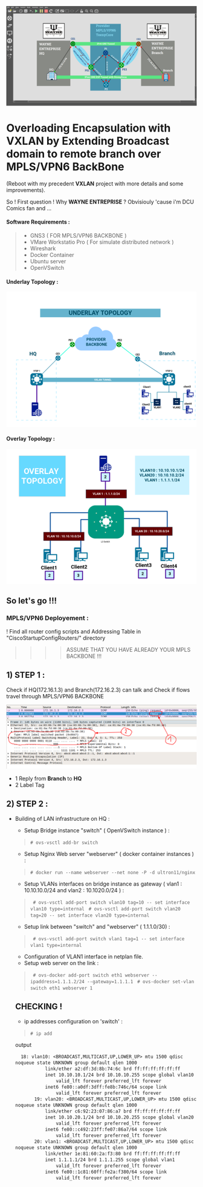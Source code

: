 ![GNS3, gns3topology](Topologies/GNS3.png)

# Overloading Encapsulation with VXLAN by Extending Broadcast domain to remote branch over  MPLS/VPN6 BackBone  
(Reboot with my precedent **VXLAN** project with more details and some improvements).

So ! First question ! Why **WAYNE  ENTREPRISE** ? 
Obvisiouly 'cause i'm DCU Comics fan and ...

#### Software Requirements :


> * GNS3 ( FOR MPLS/VPN6 BACKBONE ) 
> * VMare Workstatio Pro ( For simulate distributed network )
> * Wireshark
> * Docker Container 
> * Ubuntu server 
> * OpenVSwitch 

#### Underlay Topology : 

![Underlay topology](Topologies/underlay2.png  "underlay")

#### Overlay Topology : 

![Underlay topology](Topologies/overlay2.png "overlay")


## So let's go !!! 

### MPLS/VPN6 Deployement :

 ! Find all router config scripts and Addressing Table in "CiscoStartupConfigRouters/" directory 
 
 > > >  > ASSUME THAT YOU HAVE ALREADY YOUR MPLS BACKBONE !!!
 
##  1) STEP 1 : 
 
 Check if HQ(172.16.1.3) and Branch(172.16.2.3) can talk and Check if flows travel through MPLS/VPN6 BACKBONE
 
 ![Checkping ](WiresharkCap/checkping.png)
 
 * 1 Reply from **Branch** to **HQ**
 * 2 Label Tag 
 
## 2) STEP 2 : 

- Building of LAN infrastructure on HQ : 

	* Setup Bridge instance "switch" ( OpenVSwitch instance ) : 
	
	> ` # ovs-vsctl add-br switch `
	
	* Setup Nginx Web server "webserver"  ( docker container instances ) :
	
	> ` # docker run --name webserver --net none -P -d ultron11/nginx  `
	
	* Setup VLANs interfaces on bridge instance as gateway ( vlan1 : 10.10.10.0/24 and vlan2 : 10.1020.0/24 ) :
	> ` # ovs-vsctl add-port switch vlan10 tag=10 -- set interface vlan10 type=internal`
	> ` # ovs-vsctl add-port switch vlan20 tag=20 -- set interface vlan20 type=internal`
	* Setup link between "switch" and "webserver" ( 1.1.1.0/30) :
	> ` # ovs-vsctl add-port switch vlan1 tag=1 -- set interface vlan1 type=internal`
	* Configuration of VLAN1 interface in netplan file.
	* Setup web server on the link : 
	> ` # ovs-docker add-port switch eth1 webserver --ipaddress=1.1.1.2/24 --gateway=1.1.1.1`
	> ` # ovs-docker set-vlan switch eth1 webserver 1`
	
	
	## CHECKING ! 
	 
	 - ip addresses configuration on 'switch' :
	 
	 > ` # ip add `
	 
	 output
	 
	    18: vlan10: <BROADCAST,MULTICAST,UP,LOWER_UP> mtu 1500 qdisc noqueue state UNKNOWN group default qlen 1000
                 link/ether a2:df:3d:8b:74:6c brd ff:ff:ff:ff:ff:ff
                 inet 10.10.10.1/24 brd 10.10.10.255 scope global vlan10
                     valid_lft forever preferred_lft forever
                 inet6 fe80::a0df:3dff:fe8b:746c/64 scope link 
                     valid_lft forever preferred_lft forever
             19: vlan20: <BROADCAST,MULTICAST,UP,LOWER_UP> mtu 1500 qdisc noqueue state UNKNOWN group default qlen 1000
                 link/ether c6:92:23:07:86:a7 brd ff:ff:ff:ff:ff:ff
                 inet 10.10.20.1/24 brd 10.10.20.255 scope global vlan20
                     valid_lft forever preferred_lft forever
                 inet6 fe80::c492:23ff:fe07:86a7/64 scope link 
                     valid_lft forever preferred_lft forever
             20: vlan1: <BROADCAST,MULTICAST,UP,LOWER_UP> mtu 1500 qdisc noqueue state UNKNOWN group default qlen 1000
                 link/ether 1e:81:60:2a:f3:80 brd ff:ff:ff:ff:ff:ff
                 inet 1.1.1.1/24 brd 1.1.1.255 scope global vlan1
                     valid_lft forever preferred_lft forever
                 inet6 fe80::1c81:60ff:fe2a:f380/64 scope link 
                     valid_lft forever preferred_lft forever 
	 


	
	
	



 
  
 
 
 








 



 
